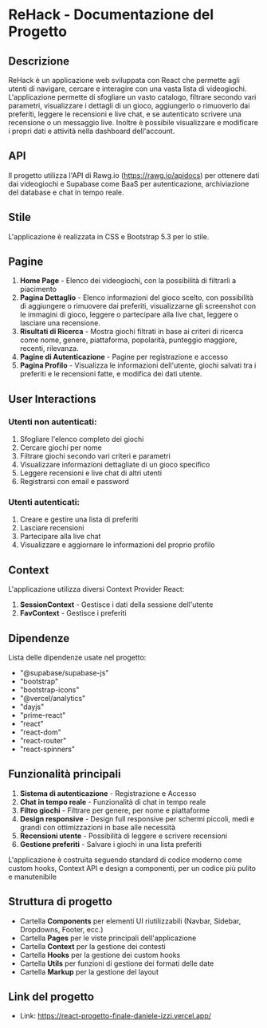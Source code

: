 # ReHack - Documentazione del Progetto

## Descrizione
ReHack è un applicazione web sviluppata con React che permette agli utenti di navigare, cercare e interagire con una vasta lista di videogiochi. L'applicazione permette di sfogliare un vasto catalogo, filtrare secondo vari parametri, visualizzare i dettagli di un gioco, aggiungerlo o rimuoverlo dai preferiti, leggere le recensioni e live chat, e se autenticato scrivere una recensione o un messaggio live. Inoltre è possibile visualizzare e modificare i propri dati e attività nella dashboard dell'account.

## API
Il progetto utilizza l'API di Rawg.io (https://rawg.io/apidocs) per ottenere dati dai videogiochi e Supabase come BaaS per autenticazione, archiviazione del database e chat in tempo reale.

## Stile
L'applicazione è realizzata in CSS e Bootstrap 5.3 per lo stile.

## Pagine
1. **Home Page** - Elenco dei videogiochi, con la possibilità di filtrarli a piacimento
2. **Pagina Dettaglio** - Elenco informazioni del gioco scelto, con possibilità di aggiungere o rimuovere dai preferiti, visualizzarne gli screenshot con le immagini di gioco, leggere o partecipare alla live chat, leggere o lasciare una recensione.
3. **Risultati di Ricerca** - Mostra giochi filtrati in base ai criteri di ricerca come nome, genere, piattaforma, popolarità, punteggio maggiore, recenti, rilevanza.
4. **Pagine di Autenticazione** - Pagine per registrazione e accesso
5. **Pagina Profilo** - Visualizza le informazioni dell'utente, giochi salvati tra i preferiti e le recensioni fatte, e modifica dei dati utente.

## User Interactions

### Utenti non autenticati:
1. Sfogliare l'elenco completo dei giochi
2. Cercare giochi per nome
3. Filtrare giochi secondo vari criteri e parametri
4. Visualizzare informazioni dettagliate di un gioco specifico
5. Leggere recensioni e live chat di altri utenti
6. Registrarsi con email e password

### Utenti autenticati:
1. Creare e gestire una lista di preferiti
2. Lasciare recensioni
3. Partecipare alla live chat
4. Visualizzare e aggiornare le informazioni del proprio profilo

## Context
L'applicazione utilizza diversi Context Provider React:

1. **SessionContext** - Gestisce i dati della sessione dell'utente
2. **FavContext** - Gestisce i preferiti

## Dipendenze
Lista delle dipendenze usate nel progetto:

- "@supabase/supabase-js"
- "bootstrap"
- "bootstrap-icons"
- "@vercel/analytics"
- "dayjs"
- "prime-react"
- "react"
- "react-dom"
- "react-router"
- "react-spinners"


## Funzionalità principali
1. **Sistema di autenticazione** - Registrazione e Accesso
2. **Chat in tempo reale** - Funzionalità di chat in tempo reale
3. **Filtro giochi** - Filtrare per genere, per nome e piattaforme
4. **Design responsive** - Design full responsive per schermi piccoli, medi e grandi con ottimizzazioni in base alle necessità
5. **Recensioni utente** - Possibilità di leggere e scrivere recensioni
6. **Gestione preferiti** - Salvare i giochi in una lista preferiti

L'applicazione è costruita seguendo standard di codice moderno come custom hooks, Context API e design a componenti, per un codice più pulito e manutenibile

## Struttura di progetto

- Cartella **Components** per elementi UI riutilizzabili (Navbar, Sidebar, Dropdowns, Footer, ecc.)
- Cartella **Pages** per le viste principali dell'applicazione
- Cartella **Context** per la gestione dei contesti
- Cartella **Hooks** per la gestione dei custom hooks
- Cartella **Utils** per funzioni di gestione dei formati delle date
- Cartella **Markup** per la gestione del layout

## Link del progetto

- Link: https://react-progetto-finale-daniele-izzi.vercel.app/
